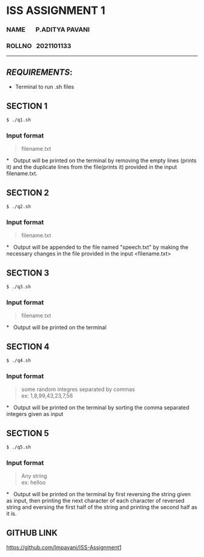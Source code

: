 # ISS ASSIGNMENT 1
### NAME &nbsp;&nbsp;&nbsp;&nbsp;&nbsp; P.ADITYA PAVANI 
### ROLLNO &nbsp; 2021101133
---

## ***REQUIREMENTS***:
- Terminal to run .sh files

## **SECTION 1**
``` bash
$ ./q1.sh

```

### Input format
> filename.txt

\* &nbsp;&nbsp;Output will be printed on the terminal by removing the empty lines (prints it) and the duplicate lines from the file(prints it) provided in the input filename.txt.

## **SECTION 2**

``` bash
$ ./q2.sh 
```
### Input format
> filename.txt

\* &nbsp;&nbsp;Output will be appended to the file named "speech.txt" by making the necessary changes in the file provided in the input <filename.txt>

## **SECTION 3**

``` bash
$ ./q3.sh 
```
### Input format
> filename.txt

\* &nbsp;&nbsp;Output will be printed on the terminal


## **SECTION 4**

``` bash
$ ./q4.sh 
```

### Input format
> some random integres separated by commas <br>
> ex: 1,8,99,43,23,7,56


\* &nbsp;&nbsp;Output will be printed on the terminal by sorting the comma separated integers given as input 

## **SECTION 5**
``` bash
$ ./q5.sh
```

### Input format
> Any string <br>
>ex: helloo


\* &nbsp;&nbsp;Output will be printed on the terminal by first reversing the string given as input, then printing the next character of each character of reversed string and eversing the first half of the string and printing the second half as it is.


## GITHUB LINK 

https://github.com/Impavani/ISS-Assignment1
